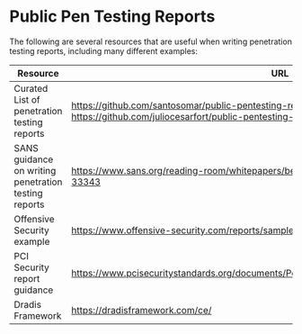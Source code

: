 # Public Pen Testing Reports
The following are several resources that are useful when writing penetration testing reports, including many different examples:

| Resource      | URL           
| ------------- |-------------|
|Curated List of penetration testing reports    | https://github.com/santosomar/public-pentesting-reports (forked from  https://github.com/juliocesarfort/public-pentesting-reports) |
| SANS guidance on writing penetration testing reports     | https://www.sans.org/reading-room/whitepapers/bestprac/writing-penetration-testing-report-33343 |
| Offensive Security example |https://www.offensive-security.com/reports/sample-penetration-testing-report.pdf |
| PCI Security report guidance | https://www.pcisecuritystandards.org/documents/Penetration_Testing_Guidance_March_2015.pdf |
| Dradis Framework | https://dradisframework.com/ce/ |
